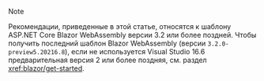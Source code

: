 > [!NOTE]
> Рекомендации, приведенные в этой статье, относятся к шаблону ASP.NET Core Blazor WebAssembly версии 3.2 или более поздней. Чтобы получить последний шаблон Blazor WebAssembly (версии `3.2.0-preview5.20216.8`), если не используется Visual Studio 16.6 предварительная версия 2 или более поздняя, см. раздел <xref:blazor/get-started>.
